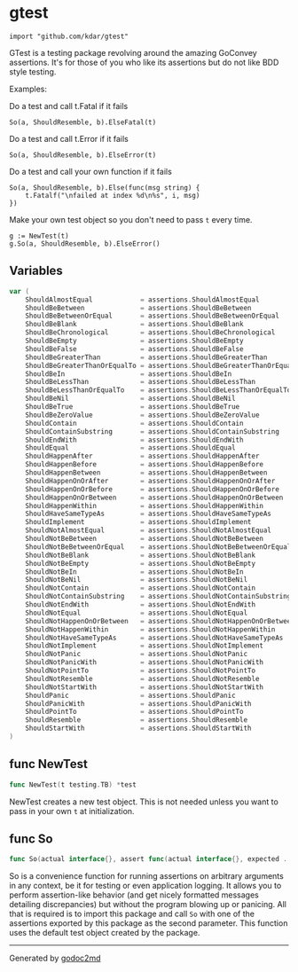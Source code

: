 
# gtest
    import "github.com/kdar/gtest"

GTest is a testing package revolving around the amazing
GoConvey assertions. It's for those of you who like its assertions
but do not like BDD style testing.

Examples:

Do a test and call t.Fatal if it fails


	So(a, ShouldResemble, b).ElseFatal(t)

Do a test and call t.Error if it fails


	So(a, ShouldResemble, b).ElseError(t)

Do a test and call your own function if it fails


	So(a, ShouldResemble, b).Else(func(msg string) {
		t.Fatalf("\nfailed at index %d\n%s", i, msg)
	})

Make your own test object so you don't need to pass `t` every time.


	g := NewTest(t)
	g.So(a, ShouldResemble, b).ElseError()





## Variables
``` go
var (
    ShouldAlmostEqual            = assertions.ShouldAlmostEqual
    ShouldBeBetween              = assertions.ShouldBeBetween
    ShouldBeBetweenOrEqual       = assertions.ShouldBeBetweenOrEqual
    ShouldBeBlank                = assertions.ShouldBeBlank
    ShouldBeChronological        = assertions.ShouldBeChronological
    ShouldBeEmpty                = assertions.ShouldBeEmpty
    ShouldBeFalse                = assertions.ShouldBeFalse
    ShouldBeGreaterThan          = assertions.ShouldBeGreaterThan
    ShouldBeGreaterThanOrEqualTo = assertions.ShouldBeGreaterThanOrEqualTo
    ShouldBeIn                   = assertions.ShouldBeIn
    ShouldBeLessThan             = assertions.ShouldBeLessThan
    ShouldBeLessThanOrEqualTo    = assertions.ShouldBeLessThanOrEqualTo
    ShouldBeNil                  = assertions.ShouldBeNil
    ShouldBeTrue                 = assertions.ShouldBeTrue
    ShouldBeZeroValue            = assertions.ShouldBeZeroValue
    ShouldContain                = assertions.ShouldContain
    ShouldContainSubstring       = assertions.ShouldContainSubstring
    ShouldEndWith                = assertions.ShouldEndWith
    ShouldEqual                  = assertions.ShouldEqual
    ShouldHappenAfter            = assertions.ShouldHappenAfter
    ShouldHappenBefore           = assertions.ShouldHappenBefore
    ShouldHappenBetween          = assertions.ShouldHappenBetween
    ShouldHappenOnOrAfter        = assertions.ShouldHappenOnOrAfter
    ShouldHappenOnOrBefore       = assertions.ShouldHappenOnOrBefore
    ShouldHappenOnOrBetween      = assertions.ShouldHappenOnOrBetween
    ShouldHappenWithin           = assertions.ShouldHappenWithin
    ShouldHaveSameTypeAs         = assertions.ShouldHaveSameTypeAs
    ShouldImplement              = assertions.ShouldImplement
    ShouldNotAlmostEqual         = assertions.ShouldNotAlmostEqual
    ShouldNotBeBetween           = assertions.ShouldNotBeBetween
    ShouldNotBeBetweenOrEqual    = assertions.ShouldNotBeBetweenOrEqual
    ShouldNotBeBlank             = assertions.ShouldNotBeBlank
    ShouldNotBeEmpty             = assertions.ShouldNotBeEmpty
    ShouldNotBeIn                = assertions.ShouldNotBeIn
    ShouldNotBeNil               = assertions.ShouldNotBeNil
    ShouldNotContain             = assertions.ShouldNotContain
    ShouldNotContainSubstring    = assertions.ShouldNotContainSubstring
    ShouldNotEndWith             = assertions.ShouldNotEndWith
    ShouldNotEqual               = assertions.ShouldNotEqual
    ShouldNotHappenOnOrBetween   = assertions.ShouldNotHappenOnOrBetween
    ShouldNotHappenWithin        = assertions.ShouldNotHappenWithin
    ShouldNotHaveSameTypeAs      = assertions.ShouldNotHaveSameTypeAs
    ShouldNotImplement           = assertions.ShouldNotImplement
    ShouldNotPanic               = assertions.ShouldNotPanic
    ShouldNotPanicWith           = assertions.ShouldNotPanicWith
    ShouldNotPointTo             = assertions.ShouldNotPointTo
    ShouldNotResemble            = assertions.ShouldNotResemble
    ShouldNotStartWith           = assertions.ShouldNotStartWith
    ShouldPanic                  = assertions.ShouldPanic
    ShouldPanicWith              = assertions.ShouldPanicWith
    ShouldPointTo                = assertions.ShouldPointTo
    ShouldResemble               = assertions.ShouldResemble
    ShouldStartWith              = assertions.ShouldStartWith
)
```

## func NewTest
``` go
func NewTest(t testing.TB) *test
```
NewTest creates a new test object. This is not needed unless you
want to pass in your own `t` at initialization.


## func So
``` go
func So(actual interface{}, assert func(actual interface{}, expected ...interface{}) string, expected ...interface{}) sotest
```
So is a convenience function for running assertions on arbitrary arguments
in any context, be it for testing or even application logging. It allows you
to perform assertion-like behavior (and get nicely formatted messages detailing
discrepancies) but without the program blowing up or panicing. All that is
required is to import this package and call `So` with one of the assertions
exported by this package as the second parameter.
This function uses the default test object created by the package.









- - -
Generated by [godoc2md](http://godoc.org/github.com/davecheney/godoc2md)